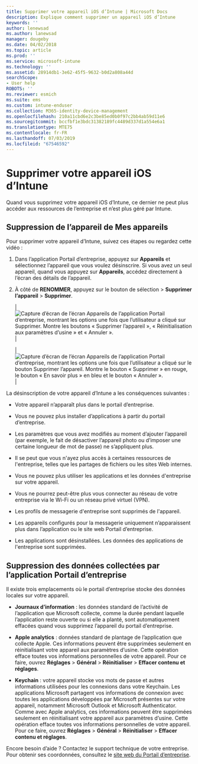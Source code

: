 ```yaml
---
title: Supprimer votre appareil iOS d’Intune | Microsoft Docs
description: Explique comment supprimer un appareil iOS d’Intune
keywords: ''
author: lenewsad
ms.author: lanewsad
manager: dougeby
ms.date: 04/02/2018
ms.topic: article
ms.prod: ''
ms.service: microsoft-intune
ms.technology: ''
ms.assetid: 28914db1-3e62-45f5-9632-b0d2a808a44d
searchScope:
- User help
ROBOTS: ''
ms.reviewer: esmich
ms.suite: ems
ms.custom: intune-enduser
ms.collection: M365-identity-device-management
ms.openlocfilehash: 210a11cbd6e2c3be85ed0b0f97c2bb4ab59d11e6
ms.sourcegitcommit: bccfbf1e3bdc31382189fc4489d337d1a554e6a1
ms.translationtype: MTE75
ms.contentlocale: fr-FR
ms.lasthandoff: 07/03/2019
ms.locfileid: "67546592"
---
```

# <a name="remove-your-ios-device-from-intune"></a>Supprimer votre appareil iOS d’Intune

Quand vous supprimez votre appareil iOS d’Intune, ce dernier ne peut plus accéder aux ressources de l’entreprise et n’est plus géré par Intune.


## <a name="removing-the-device-from-my-devices"></a>Suppression de l’appareil de Mes appareils

Pour supprimer votre appareil d’Intune, suivez ces étapes ou regardez cette vidéo :


1. Dans l’application Portail d’entreprise, appuyez sur **Appareils** et sélectionnez l’appareil que vous voulez désinscrire. Si vous avez un seul appareil, quand vous appuyez sur **Appareils**, accédez directement à l’écran des détails de l’appareil.

2. À côté de **RENOMMER**, appuyez sur le bouton de sélection > **Supprimer l’appareil** > **Supprimer**.  

    |![Capture d’écran de l’écran Appareils de l’application Portail d’entreprise, montrant les options une fois que l’utilisateur a cliqué sur Supprimer. Montre les boutons « Supprimer l’appareil », « Réinitialisation aux paramètres d’usine » et « Annuler ».](/intune-user-help/media/cp_ios_unenroll_after_1804_001.png)|

    |![Capture d’écran de l’écran Appareils de l’application Portail d’entreprise, montrant les options une fois que l’utilisateur a cliqué sur le bouton Supprimer l’appareil. Montre le bouton « Supprimer » en rouge, le bouton « En savoir plus » en bleu et le bouton « Annuler ».](/intune-user-help/media/cp_ios_unenroll_after_1804_002.png)|


  La désinscription de votre appareil d’Intune a les conséquences suivantes :

  - Votre appareil n’apparaît plus dans le portail d’entreprise.

  - Vous ne pouvez plus installer d’applications à partir du portail d’entreprise.

  - Les paramètres que vous avez modifiés au moment d’ajouter l’appareil (par exemple, le fait de désactiver l’appareil photo ou d’imposer une certaine longueur de mot de passe) ne s’appliquent plus.

  - Il se peut que vous n'ayez plus accès à certaines ressources de l'entreprise, telles que les partages de fichiers ou les sites Web internes.

  - Vous ne pouvez plus utiliser les applications et les données d'entreprise sur votre appareil.

  - Vous ne pourrez peut-être plus vous connecter au réseau de votre entreprise via le Wi-Fi ou un réseau privé virtuel (VPN).

  - Les profils de messagerie d'entreprise sont supprimés de l'appareil.

  - Les appareils configurés pour la messagerie uniquement n’apparaissent plus dans l’application ou le site web Portail d’entreprise.
  
  - Les applications sont désinstallées. Les données des applications de l'entreprise sont supprimées.

## <a name="removing-data-collected-by-the-company-portal-app"></a>Suppression des données collectées par l’application Portail d’entreprise

Il existe trois emplacements où le portail d’entreprise stocke des données locales sur votre appareil.

- **Journaux d’information** : les données standard de l’activité de l’application que Microsoft collecte, comme la durée pendant laquelle l’application reste ouverte ou si elle a planté, sont automatiquement effacées quand vous supprimez l’appareil du portail d’entreprise.

- **Apple analytics** : données standard de plantage de l’application que collecte Apple. Ces informations peuvent être supprimées seulement en réinitialisant votre appareil aux paramètres d’usine. Cette opération efface toutes vos informations personnelles de votre appareil. Pour ce faire, ouvrez **Réglages** > **Général** > **Réinitialiser** > **Effacer contenu et réglages**.

- **Keychain** : votre appareil stocke vos mots de passe et autres informations utilisées pour les connexions dans votre Keychain. Les applications Microsoft partagent vos informations de connexion avec toutes les applications développées par Microsoft présentes sur votre appareil, notamment Microsoft Outlook et Microsoft Authenticator. Comme avec Apple analytics, ces informations peuvent être supprimées seulement en réinitialisant votre appareil aux paramètres d’usine. Cette opération efface toutes vos informations personnelles de votre appareil. Pour ce faire, ouvrez **Réglages** > **Général** > **Réinitialiser** > **Effacer contenu et réglages**.


Encore besoin d’aide ? Contactez le support technique de votre entreprise. Pour obtenir ses coordonnées, consultez le [site web du Portail d’entreprise](https://go.microsoft.com/fwlink/?linkid=2010980).
